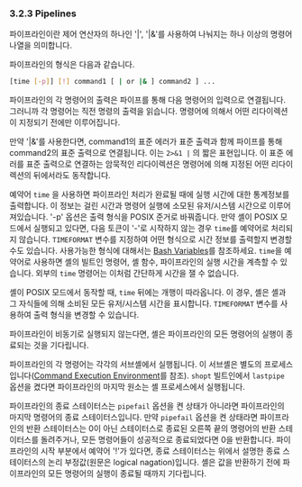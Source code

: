 ### 3.2.3 Pipelines

파이프라인이란 제어 연산자의 하나인 '|', '|&'를 사용하여 나눠지는 하나 이상의 명령어 나열을 의미합니다.

파이프라인의 형식은 다음과 같습니다.

```sh
[time [-p]] [!] command1 [ | or |& ] command2 ] ...
```

파이프라인의 각 명령어의 출력은 파이프를 통해 다음 명령어의 입력으로 연결됩니다. 그러니까 각 명령어는 직전 명령의 출력을 읽습니다. 명령어에 의해서 어떤 리다이렉션이 지정되기 전에만 이루어집니다.

만약 '|&'를 사용한다면, command1의 표준 에러가 표준 출력과 함께 파이프를 통해 command2의 표준 출력으로 연결됩니다. 이는 `2>&1 |` 의 짧은 표현입니다. 이 표준 에러를 표준 출력으로 연결하는 암묵적인 리다이렉션은 명령어에 의해 지정된 어떤 리다이렉션의 뒤에서라도 동작합니다.

예약어 `time` 을 사용하면 파이프라인 처리가 완료될 때에 실행 시간에 대한 통계정보를 출력합니다. 이 정보는 걸린 시간과 명령어 실행에 소모된 유저/시스템 시간으로 이루어져있습니다. '-p' 옵션은 출력 형식을 POSIX 준거로 바꿔줍니다. 만약 셸이 POSIX 모드에서 실행되고 있다면, 다음 토큰이 '-'로 시작하지 않는 경우 `time`를 예약어로 처리되지 않습니다. `TIMEFORMAT` 변수를 지정하여 어떤 형식으로 시간 정보를 출력할지 변경할 수도 있습니다. 사용가능한 형식에 대해서는 [Bash Variables](chapter_5_2.html)를 참조하세요. `time`을 예약어로 사용하면 셸의 빌트인 명령어, 셸 함수, 파이프라인의 실행 시간을 계측할 수 있습니다. 외부의 `time` 명령어는 이처럼 간단하게 시간을 잴 수 없습니다.

셸이 POSIX 모드에서 동작할 때, `time` 뒤에는 개행이 따라옵니다. 이 경우, 셸은 셸과 그 자식들에 의해 소비된 모든 유저/시스템 시간을 표시합니다. `TIMEFORMAT` 변수를 사용하여 출력 형식을 변경할 수 있습니다.

파이프라인이 비동기로 실행되지 않는다면, 셸은 파이프라인의 모든 명령어의 실행이 종료되는 것을 기다립니다.

파이프라인의 각 명령어는 각각의 서브셸에서 실행됩니다. 이 서브셸은 별도의 프로세스입니다([Command Execution Environment](chapter_3_7_3.html)를 참조). `shopt` 빌트인에서 `lastpipe` 옵션을 켰다면 파이프라인의 마지막 원소는 셸 프로세스에서 실행됩니다.

파이프라인의 종료 스테이터스는 `pipefail` 옵션을 켠 상태가 아니라면 파이프라인의 마지막 명령어의 종료 스테이터스입니다. 만약 `pipefail` 옵션을 켠 상태라면 파이프라인의 반환 스테이터스는 0이 아닌 스테이터스로 종료된 오른쪽 끝의 명령어의 반환 스테이터스를 돌려주거나, 모든 명령어들이 성공적으로 종료되었다면 0을 반환합니다. 파이프라인의 시작 부분에서 예약어 '!'가 있다면, 종료 스테이터스는 위에서 설명한 종료 스테이터스의 논리 부정값(원문은 logical nagation)입니다. 셸은 값을 반환하기 전에 파이프라인의 모든 명령어의 실행이 종료될 때까지 기다립니다.
